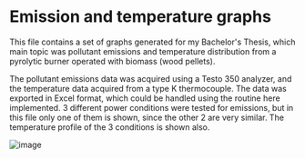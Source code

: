 # Emission and temperature graphs
This file contains a set of graphs generated for my Bachelor's Thesis, which main topic was pollutant emissions and temperature distribution from a pyrolytic burner operated with biomass (wood pellets).

The pollutant emissions data was acquired using a Testo 350 analyzer, and the temperature data acquired from a type K thermocouple. The data was exported in Excel format, which could be handled using the routine here implemented. 3 different power conditions were tested for emissions, but in this file only one of them is shown, since the other 2 are very similar. The temperature profile of the 3 conditions is shown also.

![image](https://user-images.githubusercontent.com/108631583/201740905-c5fc220a-56dd-471b-80f6-3c29ccbfe8c1.png)

